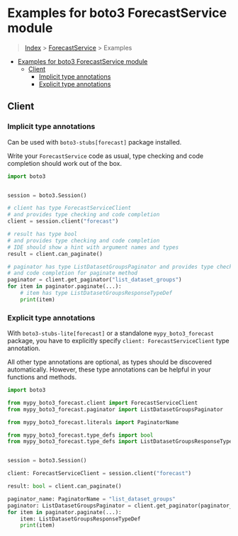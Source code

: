 <a id="examples-for-boto3-forecastservice-module"></a>

# Examples for boto3 ForecastService module

> [Index](../README.md) > [ForecastService](./README.md) > Examples

- [Examples for boto3 ForecastService module](#examples-for-boto3-forecastservice-module)
  - [Client](#client)
    - [Implicit type annotations](#implicit-type-annotations)
    - [Explicit type annotations](#explicit-type-annotations)

<a id="client"></a>

## Client

<a id="implicit-type-annotations"></a>

### Implicit type annotations

Can be used with `boto3-stubs[forecast]` package installed.

Write your `ForecastService` code as usual, type checking and code completion
should work out of the box.

```python
import boto3


session = boto3.Session()

# client has type ForecastServiceClient
# and provides type checking and code completion
client = session.client("forecast")

# result has type bool
# and provides type checking and code completion
# IDE should show a hint with argument names and types
result = client.can_paginate()

# paginator has type ListDatasetGroupsPaginator and provides type checking
# and code completion for paginate method
paginator = client.get_paginator("list_dataset_groups")
for item in paginator.paginate(...):
    # item has type ListDatasetGroupsResponseTypeDef
    print(item)
```

<a id="explicit-type-annotations"></a>

### Explicit type annotations

With `boto3-stubs-lite[forecast]` or a standalone `mypy_boto3_forecast`
package, you have to explicitly specify `client: ForecastServiceClient` type
annotation.

All other type annotations are optional, as types should be discovered
automatically. However, these type annotations can be helpful in your functions
and methods.

```python
import boto3

from mypy_boto3_forecast.client import ForecastServiceClient
from mypy_boto3_forecast.paginator import ListDatasetGroupsPaginator

from mypy_boto3_forecast.literals import PaginatorName

from mypy_boto3_forecast.type_defs import bool
from mypy_boto3_forecast.type_defs import ListDatasetGroupsResponseTypeDef


session = boto3.Session()

client: ForecastServiceClient = session.client("forecast")

result: bool = client.can_paginate()

paginator_name: PaginatorName = "list_dataset_groups"
paginator: ListDatasetGroupsPaginator = client.get_paginator(paginator_name)
for item in paginator.paginate(...):
    item: ListDatasetGroupsResponseTypeDef
    print(item)
```
